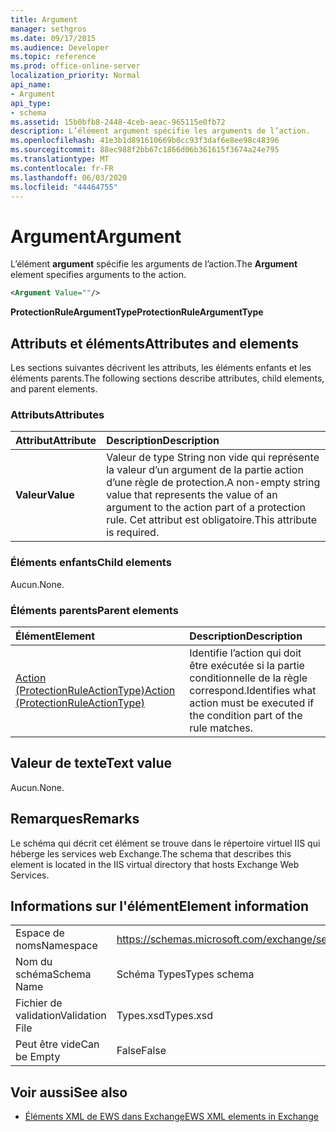 ```yaml
---
title: Argument
manager: sethgros
ms.date: 09/17/2015
ms.audience: Developer
ms.topic: reference
ms.prod: office-online-server
localization_priority: Normal
api_name:
- Argument
api_type:
- schema
ms.assetid: 15b0bfb8-2448-4ceb-aeac-965115e0fb72
description: L’élément argument spécifie les arguments de l’action.
ms.openlocfilehash: 41e3b1d891610669b0cc93f3daf6e8ee98c48396
ms.sourcegitcommit: 88ec988f2bb67c1866d06b361615f3674a24e795
ms.translationtype: MT
ms.contentlocale: fr-FR
ms.lasthandoff: 06/03/2020
ms.locfileid: "44464755"
---
```

# <a name="argument"></a><span data-ttu-id="3037d-103">Argument</span><span class="sxs-lookup"><span data-stu-id="3037d-103">Argument</span></span>

<span data-ttu-id="3037d-104">L’élément **argument** spécifie les arguments de l’action.</span><span class="sxs-lookup"><span data-stu-id="3037d-104">The **Argument** element specifies arguments to the action.</span></span> 
  
```xml
<Argument Value=""/>
```

 <span data-ttu-id="3037d-105">**ProtectionRuleArgumentType**</span><span class="sxs-lookup"><span data-stu-id="3037d-105">**ProtectionRuleArgumentType**</span></span>
## <a name="attributes-and-elements"></a><span data-ttu-id="3037d-106">Attributs et éléments</span><span class="sxs-lookup"><span data-stu-id="3037d-106">Attributes and elements</span></span>

<span data-ttu-id="3037d-107">Les sections suivantes décrivent les attributs, les éléments enfants et les éléments parents.</span><span class="sxs-lookup"><span data-stu-id="3037d-107">The following sections describe attributes, child elements, and parent elements.</span></span>
  
### <a name="attributes"></a><span data-ttu-id="3037d-108">Attributs</span><span class="sxs-lookup"><span data-stu-id="3037d-108">Attributes</span></span>

|<span data-ttu-id="3037d-109">**Attribut**</span><span class="sxs-lookup"><span data-stu-id="3037d-109">**Attribute**</span></span>|<span data-ttu-id="3037d-110">**Description**</span><span class="sxs-lookup"><span data-stu-id="3037d-110">**Description**</span></span>|
|:-----|:-----|
|<span data-ttu-id="3037d-111">**Valeur**</span><span class="sxs-lookup"><span data-stu-id="3037d-111">**Value**</span></span> <br/> |<span data-ttu-id="3037d-112">Valeur de type String non vide qui représente la valeur d’un argument de la partie action d’une règle de protection.</span><span class="sxs-lookup"><span data-stu-id="3037d-112">A non-empty string value that represents the value of an argument to the action part of a protection rule.</span></span> <span data-ttu-id="3037d-113">Cet attribut est obligatoire.</span><span class="sxs-lookup"><span data-stu-id="3037d-113">This attribute is required.</span></span>  <br/> |
   
### <a name="child-elements"></a><span data-ttu-id="3037d-114">Éléments enfants</span><span class="sxs-lookup"><span data-stu-id="3037d-114">Child elements</span></span>

<span data-ttu-id="3037d-115">Aucun.</span><span class="sxs-lookup"><span data-stu-id="3037d-115">None.</span></span>
  
### <a name="parent-elements"></a><span data-ttu-id="3037d-116">Éléments parents</span><span class="sxs-lookup"><span data-stu-id="3037d-116">Parent elements</span></span>

|<span data-ttu-id="3037d-117">**Élément**</span><span class="sxs-lookup"><span data-stu-id="3037d-117">**Element**</span></span>|<span data-ttu-id="3037d-118">**Description**</span><span class="sxs-lookup"><span data-stu-id="3037d-118">**Description**</span></span>|
|:-----|:-----|
|[<span data-ttu-id="3037d-119">Action (ProtectionRuleActionType)</span><span class="sxs-lookup"><span data-stu-id="3037d-119">Action (ProtectionRuleActionType)</span></span>](action-protectionruleactiontype.md) <br/> |<span data-ttu-id="3037d-120">Identifie l’action qui doit être exécutée si la partie conditionnelle de la règle correspond.</span><span class="sxs-lookup"><span data-stu-id="3037d-120">Identifies what action must be executed if the condition part of the rule matches.</span></span>  <br/> |
   
## <a name="text-value"></a><span data-ttu-id="3037d-121">Valeur de texte</span><span class="sxs-lookup"><span data-stu-id="3037d-121">Text value</span></span>

<span data-ttu-id="3037d-122">Aucun.</span><span class="sxs-lookup"><span data-stu-id="3037d-122">None.</span></span>
  
## <a name="remarks"></a><span data-ttu-id="3037d-123">Remarques</span><span class="sxs-lookup"><span data-stu-id="3037d-123">Remarks</span></span>

<span data-ttu-id="3037d-124">Le schéma qui décrit cet élément se trouve dans le répertoire virtuel IIS qui héberge les services web Exchange.</span><span class="sxs-lookup"><span data-stu-id="3037d-124">The schema that describes this element is located in the IIS virtual directory that hosts Exchange Web Services.</span></span>
  
## <a name="element-information"></a><span data-ttu-id="3037d-125">Informations sur l'élément</span><span class="sxs-lookup"><span data-stu-id="3037d-125">Element information</span></span>

|||
|:-----|:-----|
|<span data-ttu-id="3037d-126">Espace de noms</span><span class="sxs-lookup"><span data-stu-id="3037d-126">Namespace</span></span>  <br/> |https://schemas.microsoft.com/exchange/services/2006/types  <br/> |
|<span data-ttu-id="3037d-127">Nom du schéma</span><span class="sxs-lookup"><span data-stu-id="3037d-127">Schema Name</span></span>  <br/> |<span data-ttu-id="3037d-128">Schéma Types</span><span class="sxs-lookup"><span data-stu-id="3037d-128">Types schema</span></span>  <br/> |
|<span data-ttu-id="3037d-129">Fichier de validation</span><span class="sxs-lookup"><span data-stu-id="3037d-129">Validation File</span></span>  <br/> |<span data-ttu-id="3037d-130">Types.xsd</span><span class="sxs-lookup"><span data-stu-id="3037d-130">Types.xsd</span></span>  <br/> |
|<span data-ttu-id="3037d-131">Peut être vide</span><span class="sxs-lookup"><span data-stu-id="3037d-131">Can be Empty</span></span>  <br/> |<span data-ttu-id="3037d-132">False</span><span class="sxs-lookup"><span data-stu-id="3037d-132">False</span></span>  <br/> |
   
## <a name="see-also"></a><span data-ttu-id="3037d-133">Voir aussi</span><span class="sxs-lookup"><span data-stu-id="3037d-133">See also</span></span>

- [<span data-ttu-id="3037d-134">Éléments XML de EWS dans Exchange</span><span class="sxs-lookup"><span data-stu-id="3037d-134">EWS XML elements in Exchange</span></span>](ews-xml-elements-in-exchange.md)

